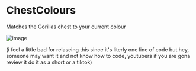 # ChestColours

Matches the Gorillas chest to your current colour

![image](https://user-images.githubusercontent.com/82724623/170614047-c1c6573e-f580-4618-b919-902529327387.png)

(i feel a little bad for relaseing this since it's literly one line of code but hey, someone may want it and not know how to code, youtubers if you are gona review it do it as a short or a tiktok)
